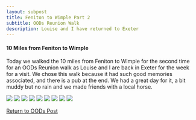 ```yaml
---
layout: subpost
title: Feniton to Wimple Part 2
subtitle: OODs Reunion Walk
description: Louise and I have returned to Exeter
---
```


<h4>10 Miles from Feniton to Wimple</h4>

Today we walked the 10 miles from Feniton to Wimple for the second time for an OODs Reunion walk as Louise and I are back in Exeter for the week for a visit.
We chose this walk because it had such good memories associated, and there is a pub at the end.
We had a great day for it, a bit muddy but no rain and we made friends with a local horse.

<img src="https://adventuresofthetravellingtwins.com/Photos/2015-12-13-FenitonToWimplePart2/day11-min.JPG" class="image1">
<img src="https://adventuresofthetravellingtwins.com/Photos/2015-12-13-FenitonToWimplePart2/day12-min.JPG" class="image1">
<img src="https://adventuresofthetravellingtwins.com/Photos/2015-12-13-FenitonToWimplePart2/day13-min.JPG" class="image1">
<img src="https://adventuresofthetravellingtwins.com/Photos/2015-12-13-FenitonToWimplePart2/day14-min.JPG" class="image1">
<img src="https://adventuresofthetravellingtwins.com/Photos/2015-12-13-FenitonToWimplePart2/day15-min.JPG" class="image1">
<img src="https://adventuresofthetravellingtwins.com/Photos/2015-12-13-FenitonToWimplePart2/day16-min.JPG" class="image1">
<img src="https://adventuresofthetravellingtwins.com/Photos/2015-12-13-FenitonToWimplePart2/day17-min.JPG" class="image1">
<img src="https://adventuresofthetravellingtwins.com/Photos/2015-12-13-FenitonToWimplePart2/day18-min.JPG" class="image1">
<img src="https://adventuresofthetravellingtwins.com/Photos/2015-12-13-FenitonToWimplePart2/day19-min.JPG" class="image1">

<a href="https://adventuresofthetravellingtwins.com/2013/09/21/oddswalks/">Return to OODs Post</a>
